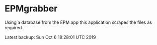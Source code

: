 # EPMgrabber
Using a database from the EPM app this application scrapes the files as required


Latest backup: Sun Oct 6 18:28:01 UTC 2019
